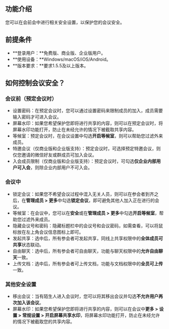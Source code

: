 ## 功能介绍
您可以在会前会中进行相关安全设置，以保护您的会议安全。

## 前提条件
- **登录用户：**免费版、商业版、企业版用户。
- **使用设备：**Windows/macOS/iOS/Android。
- **版本要求：**要求1.5.5及以上版本。

## 如何控制会议安全？
### 会议前（预定会议时）
- 设置密码：在预定会议时，您可以通过设置密码来限制成员的加入，成员需要输入密码才可进入会议。
- 屏幕水印：如果您希望保护您即将进行共享的内容，则可以在预定会议时，将屏幕水印功能打开，防止在未经允许的情况下被截取共享内容。
- 等候室：预定会议时，在会议设置中勾选**开启等候室**，则可以帮助您过滤外来成员。
- 特邀会议（仅商业版和企业版支持）：预定会议时，可选择预定特邀会议，则仅您邀请的微信好友或群成员可加入会议。
- 入会成员限制（仅商业版和企业版支持）：预定会议时，可勾选**仅企业内部用户可入会**，则除企业内部用户不可入会。

### 会议中
- 锁定会议：如果您不希望会议过程中混入无关人员，则可以在参会者到齐之后，在**管理成员 > 更多**中勾选**锁定会议**，即可避免其他人加入正在进行的会议。
- 等候室：在会议中，您可以在**安全**或在**管理成员 > 更多**中勾选**开启等候室**，帮助您过滤外来成员。
- 隐藏会议号和密码：隐藏标题栏中的会议号和会议密码，如需查看，可以将鼠标放在左上角会议信息图标上即可。
- 发起共享：选中后，所有参会者可发起共享，同线上共享权限中的**全体成员可共享**状态联动。
- 自由聊天：选中后，所有参会者可自由聊天，功能与聊天权限中的**允许自由聊天**一致。
- 上传文档：选中后，所有参会者可上传文档，功能与文档权限中的**全员可上传**一致。

### 其他安全设置
- 移出会议：当有陌生人进入会议时，您可以将其移出会议并勾选**不允许用户再次加入该会议**。
- 屏幕水印：如果您希望保护您即将进行共享的内容，则可以在会议中**更多 > 设置 > 常规设置 > 开启屏幕共享水印**，将屏幕水印功能打开，防止在未经允许的情况下被截取您的共享内容。
 
 
